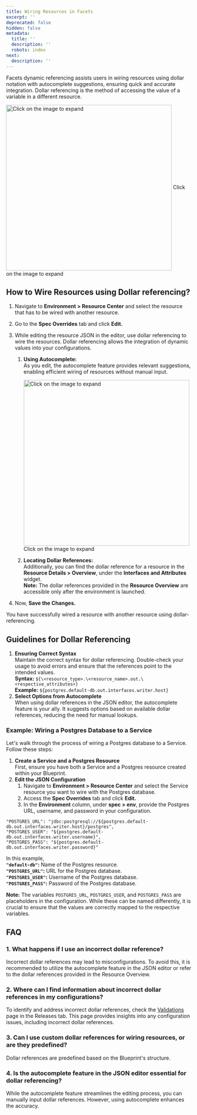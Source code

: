 ```yaml
---
title: Wiring Resources in Facets
excerpt: ''
deprecated: false
hidden: false
metadata:
  title: ''
  description: ''
  robots: index
next:
  description: ''
---
```

Facets dynamic referencing assists users in wiring resources using dollar notation with autocomplete suggestions, ensuring quick and accurate integration. Dollar referencing is the method of accessing the value of a variable in a different resource.

<Image alt="Click on the image to expand" align="center" width="450px" border={true} src="https://files.readme.io/f8cc89a-Dol-ref.gif">
  Click on the image to expand
</Image>

## How to Wire Resources using Dollar referencing?

1. Navigate to **Environment > Resource Center** and select the resource that has to be wired with another resource.
2. Go to the **Spec Overrides** tab and click **Edit.**
3. While editing the resource JSON in the editor, use dollar referencing to wire the resources. Dollar referencing allows the integration of dynamic values into your configurations. 

   1. **Using Autocomplete:**\
      As you edit, the autocomplete feature provides relevant suggestions, enabling efficient wiring of resources without manual input.

      <Image alt="Click on the image to expand" align="center" width="450px" border={true} src="https://files.readme.io/d972326-auto.gif">
        Click on the image to expand
      </Image>
   2. **Locating Dollar References:**\
      Additionally, you can find the dollar reference for a resource in the **Resource Details > Overview**, under the **Interfaces and Attributes** widget.\
      **Note:** The dollar references provided in the **Resource Overview** are accessible only after the environment is launched. 
4. Now, **Save the Changes.**

You have successfully wired a resource with another resource using dollar-referencing.

## Guidelines for Dollar Referencing

1. **Ensuring Correct Syntax**\
   Maintain the correct syntax for dollar referencing. Double-check your usage to avoid errors and ensure that the references point to the intended values.\
   **Syntax:** `${\<resource_type>.\<resource_name>.out.\<respective_attributes>}`\
   **Example:** `${postgres.default-db.out.interfaces.writer.host}`
2. **Select Options from Autocomplete**\
   When using dollar references in the JSON editor, the autocomplete feature is your ally. It suggests options based on available dollar references, reducing the need for manual lookups.

### Example: Wiring a Postgres Database to a Service

Let's walk through the process of wiring a Postgres database to a Service. Follow these steps:

1. **Create a Service and a Postgres Resource**\
   First, ensure you have both a Service and a Postgres resource created within your Blueprint.
2. **Edit the JSON Configuration**
   1. Navigate to **Environment > Resource Center** and select the Service resource you want to wire with the Postgres database.
   2. Access the **Spec Overrides** tab and click **Edit.**
   3. In the **Environment** column, under **spec > env**, provide the Postgres URL, username, and password in your configuration.

```
"POSTGRES_URL": "jdbc:postgresql://${postgres.default-db.out.interfaces.writer.host}/postgres",  
"POSTGRES_USER": "${postgres.default-db.out.interfaces.writer.username}",  
"POSTGRES_PASS": "${postgres.default-db.out.interfaces.writer.password}"
```

In this example,\
**`"default-db"`:** Name of the Postgres resource.\
**`"POSTGRES_URL"`:** URL for the Postgres database.\
**`"POSTGRES_USER"`:** Username of the Postgres database.\
**`"POSTGRES_PASS"`:** Password of the Postgres database.

**Note:** The variables `POSTGRES_URL`, `POSTGRES_USER`, and `POSTGRES_PASS` are placeholders in the configuration. While these can be named differently, it is crucial to ensure that the values are correctly mapped to the respective variables.

## FAQ

### 1. What happens if I use an incorrect dollar reference?

Incorrect dollar references may lead to misconfigurations. To avoid this, it is recommended to utilize the autocomplete feature in the JSON editor or refer to the dollar references provided in the Resource Overview.

### 2. Where can I find information about incorrect dollar references in my configurations?

To identify and address incorrect dollar references, check the [Validations](https://readme.facets.cloud/docs/validation-summary-panel) page in the Releases tab. This page provides insights into any configuration issues, including incorrect dollar references.

### 3. Can I use custom dollar references for wiring resources, or are they predefined?

Dollar references are predefined based on the Blueprint's structure. 

### 4. Is the autocomplete feature in the JSON editor essential for dollar referencing?

While the autocomplete feature streamlines the editing process, you can manually input dollar references. However, using autocomplete enhances the accuracy.
